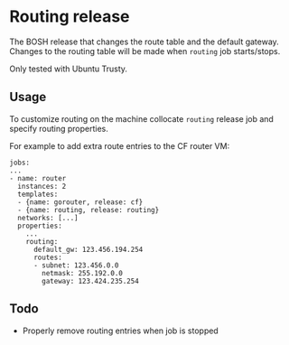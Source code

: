 Routing release
===============

The BOSH release that changes the route table and the default gateway.
Changes to the routing table will be made when `routing` job starts/stops.

Only tested with Ubuntu Trusty.

Usage
-----

To customize routing on the machine collocate `routing` release job
and specify routing properties.

For example to add extra route entries to the CF router VM:

```
jobs:
...
- name: router
  instances: 2
  templates:
  - {name: gorouter, release: cf}
  - {name: routing, release: routing}
  networks: [...]
  properties:
    ...
    routing:
      default_gw: 123.456.194.254
      routes:
      - subnet: 123.456.0.0
        netmask: 255.192.0.0
        gateway: 123.424.235.254
```

Todo
----

* Properly remove routing entries when job is stopped

